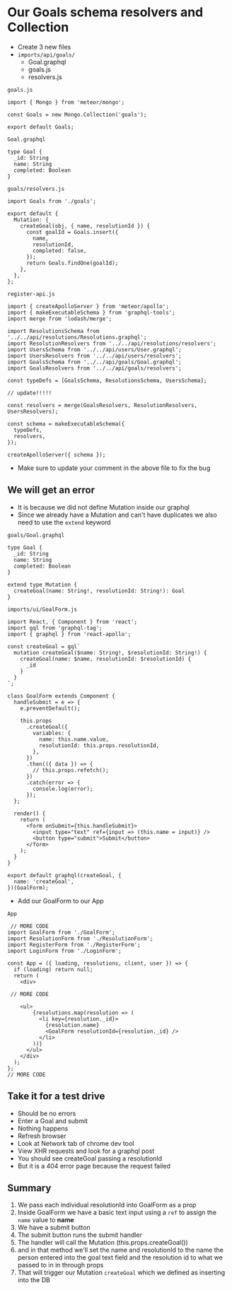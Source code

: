 # Our Goals schema resolvers and Collection
* Create 3 new files
* `imports/api/goals/`
    - Goal.graphql
    - goals.js
    - resolvers.js

`goals.js`

```
import { Mongo } from 'meteor/mongo';

const Goals = new Mongo.Collection('goals');

export default Goals;
```

`Goal.graphql`

```
type Goal {
  _id: String
  name: String
  completed: Boolean
}
```

`goals/resolvers.js`

```
import Goals from './goals';

export default {
  Mutation: {
    createGoal(obj, { name, resolutionId }) {
      const goalId = Goals.insert({
        name,
        resolutionId,
        completed: false,
      });
      return Goals.findOne(goalId);
    },
  },
};
```

`register-api.js`

```
import { createApolloServer } from 'meteor/apollo';
import { makeExecutableSchema } from 'graphql-tools';
import merge from 'lodash/merge';

import ResolutionsSchema from '../../api/resolutions/Resolutions.graphql';
import ResolutionResolvers from '../../api/resolutions/resolvers';
import UsersSchema from '../../api/users/User.graphql';
import UsersResolvers from '../../api/users/resolvers';
import GoalsSchema from '../../api/goals/Goal.graphql';
import GoalsResolvers from '../../api/goals/resolvers';

const typeDefs = [GoalsSchema, ResolutionsSchema, UsersSchema];

// update!!!!!

const resolvers = merge(GoalsResolvers, ResolutionResolvers, UsersResolvers);

const schema = makeExecutableSchema({
  typeDefs,
  resolvers,
});

createApolloServer({ schema });
```

* Make sure to update your comment in the above file to fix the bug

## We will get an error
* It is because we did not define Mutation inside our graphql
* Since we already have a Mutation and can't have duplicates we also need to use the `extend` keyword

`goals/Goal.graphql`

```
type Goal {
  _id: String
  name: String
  completed: Boolean
}

extend type Mutation {
  createGoal(name: String!, resolutionId: String!): Goal 
}

```

`imports/ui/GoalForm.js`

```
import React, { Component } from 'react';
import gql from 'graphql-tag';
import { graphql } from 'react-apollo';

const createGoal = gql`
  mutation createGoal($name: String!, $resolutionId: String!) {
    createGoal(name: $name, resolutionId: $resolutionId) {
      _id
    }
  }
`;

class GoalForm extends Component {
  handleSubmit = e => {
    e.preventDefault();

    this.props
      .createGoal({
        variables: {
          name: this.name.value,
          resolutionId: this.props.resolutionId,
        },
      })
      .then(({ data }) => {
        // this.props.refetch();
      })
      .catch(error => {
        console.log(error);
      });
  };

  render() {
    return (
      <form onSubmit={this.handleSubmit}>
        <input type="text" ref={input => (this.name = input)} />
        <button type="submit">Submit</button>
      </form>
    );
  }
}

export default graphql(createGoal, {
  name: 'createGoal',
})(GoalForm);
```

* Add our GoalForm to our App

`App`

```
 // MORE CODE
import GoalForm from './GoalForm';
import ResolutionForm from './ResolutionForm';
import RegisterForm from './RegisterForm';
import LoginForm from './LoginForm';

const App = ({ loading, resolutions, client, user }) => {
  if (loading) return null;
  return (
    <div>

 // MORE CODE

    <ul>
        {resolutions.map(resolution => (
          <li key={resolution._id}>
            {resolution.name}
            <GoalForm resolutionId={resolution._id} />
          </li>
        ))}
      </ul>
    </div>
  );
};
// MORE CODE
```

## Take it for a test drive
* Should be no errors
* Enter a Goal and submit
* Nothing happens
* Refresh browser
* Look at Network tab of chrome dev tool
* View XHR requests and look for a graphql post
* You should see createGoal passing a resolutionId
* But it is a 404 error page because the request failed

## Summary
1. We pass each individual resolutionId into GoalForm as a prop
2. Inside GoalForm we have a basic text input using a `ref` to assign the `name` value to **name**
3. We have a submit button
4. The submit button runs the submit handler
5. The handler will call the Mutation (this.props.createGoal())
6. and in that method we'll set the name and resolutionId to the name the person entered into the goal text field and the resolution id to what we passed to in in through props
7. That will trigger our Mutation `createGoal` which we defined as inserting into the DB
